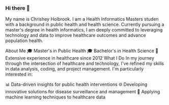 ### Hi there 👋

My name is Chrishey Holbrook. I am a Health Informatics Masters studen with a background in public health and health science. Currently pursuing a master's degree in health informatics, I am deeply committed to leveraging technology and data to improve healthcare outcomes and advance population health.

About Me
🎓 Master's in Public Health
🎓 Bachelor's in Health Science
💼 Extensive experience in healthcare since 2012
What I Do
In my journey through the intersection of healthcare and technology, I've refined my skills in data analysis, coding, and project management. I'm particularly interested in:

📊 Data-driven insights for public health interventions
🌐 Developing innovative solutions for disease surveillance and management
🤖 Applying machine learning techniques to healthcare data
